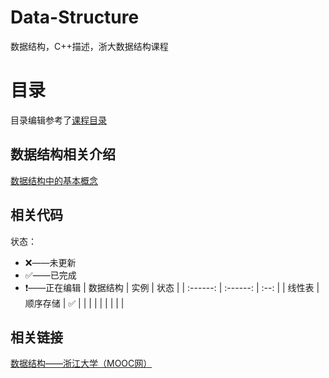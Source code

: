 # Data-Structure
数据结构，C++描述，浙大数据结构课程

# 目录
目录编辑参考了[课程目录](https://www.icourse163.org/course/ZJU-93001)

## 数据结构相关介绍

[数据结构中的基本概念](https://github.com/Wishrem/Data-Structure/blob/main/Chp%201/note.md)

## 相关代码

状态：

- ❌——未更新
- ✅——已完成
- ❗️——正在编辑
| 数据结构 |   实例   | 状态 |
| :------: | :------: | :--: |
|  线性表  | 顺序存储 |  ✅   |
|          |          |      |
|          |          |      |

## 相关链接

[数据结构——浙江大学（MOOC网）](https://www.icourse163.org/course/ZJU-93001)
